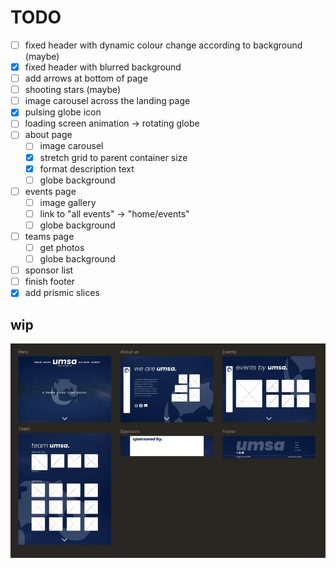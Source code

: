 # TODO
- [ ] fixed header with dynamic colour change according to background (maybe)
- [x] fixed header with blurred background
- [ ] add arrows at bottom of page
- [ ] shooting stars (maybe)
- [ ] image carousel across the landing page
- [x] pulsing globe icon
- [ ] loading screen animation -> rotating globe
- [ ] about page
  - [ ] image carousel
  - [x] stretch grid to parent container size
  - [x] format description text
  - [ ] globe background
- [ ] events page
  - [ ] image gallery
  - [ ] link to "all events" -> "home/events"
  - [ ] globe background
- [ ] teams page
  - [ ] get photos
  - [ ] globe background
- [ ] sponsor list
- [ ] finish footer
- [x] add prismic slices

## wip

![umsa wip](umsa-wip.jpg)
